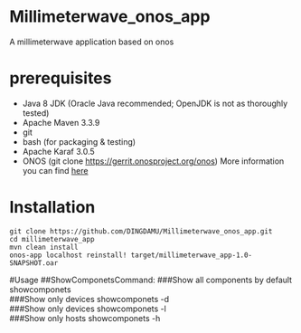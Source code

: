 # Millimeterwave_onos_app
A millimeterwave application based on onos

# prerequisites
- Java 8 JDK (Oracle Java recommended; OpenJDK is not as thoroughly tested)
- Apache Maven 3.3.9
- git
- bash (for packaging & testing)
- Apache Karaf 3.0.5
- ONOS (git clone https://gerrit.onosproject.org/onos)
More information you can find [here](https://wiki.onosproject.org/display/ONOS/Installing+and+Running+ONOS)


# Installation 
    git clone https://github.com/DINGDAMU/Millimeterwave_onos_app.git 
    cd millimeterwave_app
    mvn clean install 
    onos-app localhost reinstall! target/millimeterwave_app-1.0-SNAPSHOT.oar
 
#Usage 
##ShowComponetsCommand:
###Show all components by default
    showcomponets  
###Show only devices
    showcomponets -d  
###Show only devices
    showcomponets -l  
###Show only hosts
    showcomponets -h  

